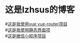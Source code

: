 这是lzhsus的博客
===================================  

#[这是我使用vue vue-router项目](https://github.com/lzhsus/db)<br /> 
#[这是我使用静态界面项](https://github.com/lzhsus/iTravel)<br /> 
#[这是微信小程序项目](https://github.com/lzhsus/wx)<br /> 
